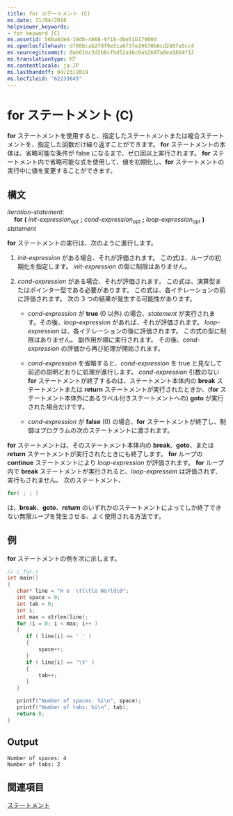 ```yaml
---
title: for ステートメント (C)
ms.date: 11/04/2016
helpviewer_keywords:
- for keyword [C]
ms.assetid: 560a8de4-19db-4868-9f18-dbe51b17900d
ms.openlocfilehash: df00bcab2f9f9e51a6f37e19670b6cd240fa5cc4
ms.sourcegitcommit: 0ab61bc3d2b6cfbd52a16c6ab2b97a8ea1864f12
ms.translationtype: HT
ms.contentlocale: ja-JP
ms.lasthandoff: 04/23/2019
ms.locfileid: "62233645"
---
```

# <a name="for-statement-c"></a>for ステートメント (C)

**for** ステートメントを使用すると、指定したステートメントまたは複合ステートメントを、指定した回数だけ繰り返すことができます。 **for** ステートメントの本体は、省略可能な条件が false になるまで、ゼロ回以上実行されます。 **for** ステートメント内で省略可能な式を使用して、値を初期化し、**for** ステートメントの実行中に値を変更することができます。

## <a name="syntax"></a>構文

*iteration-statement*:<br/>
&nbsp;&nbsp;&nbsp;&nbsp;**for** **(** *init-expression*<sub>opt</sub> **;** *cond-expression*<sub>opt</sub> **;** *loop-expression*<sub>opt</sub> **)** *statement*

**for** ステートメントの実行は、次のように進行します。

1. *init-expression* がある場合、それが評価されます。 この式は、ループの初期化を指定します。 *init-expression* の型に制限はありません。

1. *cond-expression* がある場合、それが評価されます。 この式は、演算型またはポインター型である必要があります。 この式は、各イテレーションの前に評価されます。 次の 3 つの結果が発生する可能性があります。

   - *cond-expression* が **true** (0 以外) の場合、*statement* が実行されます。その後、*loop-expression* があれば、それが評価されます。 *loop-expression* は、各イテレーションの後に評価されます。 この式の型に制限はありません。 副作用が順に実行されます。 その後、*cond-expression* の評価から再び処理が開始されます。

   - *cond-expression* を省略すると、*cond-expression* を true と見なして前述の説明どおりに処理が進行します。 *cond-expression* 引数のない **for** ステートメントが終了するのは、ステートメント本体内の **break** ステートメントまたは **return** ステートメントが実行されたときか、(**for** ステートメント本体外にあるラベル付きステートメントへの) **goto** が実行された場合だけです。

   - *cond-expression* が **false** (0) の場合、**for** ステートメントが終了し、制御はプログラムの次のステートメントに渡されます。

**for** ステートメントは、そのステートメント本体内の **break**、**goto**、または **return** ステートメントが実行されたときにも終了します。 **for** ループの **continue** ステートメントにより *loop-expression* が評価されます。 **for** ループ内で **break** ステートメントが実行されると、*loop-expression* は評価されず、実行もされません。 次のステートメント、

```C
for( ; ; )
```

は、**break**、**goto**、**return** のいずれかのステートメントによってしか終了できない無限ループを発生させる、よく使用される方法です。

## <a name="example"></a>例

**for** ステートメントの例を次に示します。

```C
// c_for.c
int main()
{
   char* line = "H e  \tl\tlo World\0";
   int space = 0;
   int tab = 0;
   int i;
   int max = strlen(line);
   for (i = 0; i < max; i++ )
   {
      if ( line[i] == ' ' )
      {
          space++;
      }
      if ( line[i] == '\t' )
      {
          tab++;
      }
   }

   printf("Number of spaces: %i\n", space);
   printf("Number of tabs: %i\n", tab);
   return 0;
}
```

## <a name="output"></a>Output

```Output
Number of spaces: 4
Number of tabs: 2
```

## <a name="see-also"></a>関連項目

[ステートメント](../c-language/statements-c.md)
